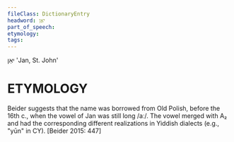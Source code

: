 ```yaml
---
fileClass: DictionaryEntry
headword: יאַן
part_of_speech: 
etymology: 
tags: 
---
```

יאַן
'Jan, St. John'

ETYMOLOGY
===========
Beider suggests that the name was borrowed from Old Polish, before the 16th c., when the vowel of Jan was still long /aː/. The vowel merged with A₂ and had the corresponding different realizations in Yiddish dialects (e.g., "yūn" in CY). 
[Beider 2015: 447]